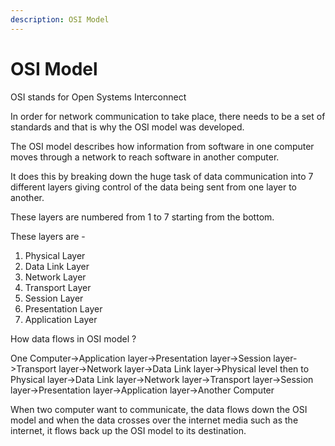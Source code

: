 ```yaml
---
description: OSI Model
---
```


# OSI Model

OSI stands for Open Systems Interconnect

In order for network communication to take place, there needs to be a set of standards and that is why the OSI model was developed.

The OSI model describes how information from software in one computer moves through a network to reach software in another computer.

It does this by breaking down the huge task of data communication into 7 different layers giving control of the data being sent from one layer to another.

These layers are numbered from 1 to 7 starting from the bottom.

These layers are -

1. Physical Layer
2. Data Link Layer
3. Network Layer
4. Transport Layer
5. Session Layer
6. Presentation Layer
7. Application Layer

How data flows in OSI model ?

One Computer-&gt;Application layer-&gt;Presentation layer-&gt;Session layer-&gt;Transport layer-&gt;Network layer-&gt;Data Link layer-&gt;Physical level then to Physical layer-&gt;Data Link layer-&gt;Network layer-&gt;Transport layer-&gt;Session layer-&gt;Presentation layer-&gt;Application layer-&gt;Another Computer

When two computer want to communicate, the data flows down the OSI model and when the data crosses over the internet media such as the internet, it flows back up the OSI model to its destination.


